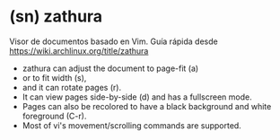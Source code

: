 # (sn) zathura
Visor de documentos basado en Vim. Guía rápida desde https://wiki.archlinux.org/title/zathura

- zathura can adjust the document to page-fit (a) 
- or to fit width (s), 
- and it can rotate pages (r). 
- It can view pages side-by-side (d) and has a fullscreen mode. 
- Pages can also be recolored to have a black background and white foreground (C-r). 
- Most of vi's movement/scrolling commands are supported. 
